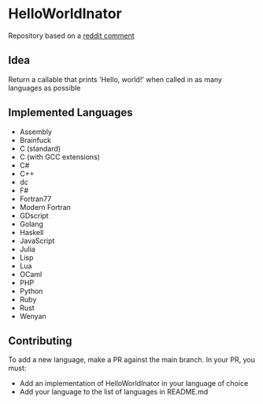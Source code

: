 # HelloWorldInator
Repository based on a [reddit comment](https://www.reddit.com/r/ProgrammerHumor/comments/12inxdo/comment/jfuegba/?utm_source=share&utm_medium=web3x)

## Idea
Return a callable that prints 'Hello, world!' when called in as many languages as possible

## Implemented Languages
- Assembly
- Brainfuck
- C (standard)
- C (with GCC extensions)
- C#
- C++
- dc
- F#
- Fortran77
- Modern Fortran
- GDscript
- Golang
- Haskell
- JavaScript
- Julia
- Lisp
- Lua
- OCaml
- PHP
- Python
- Ruby
- Rust
- Wenyan

## Contributing
To add a new language, make a PR against the main branch. In your PR, you must:

- Add an implementation of HelloWorldInator in your language of choice
- Add your language to the list of languages in README.md
